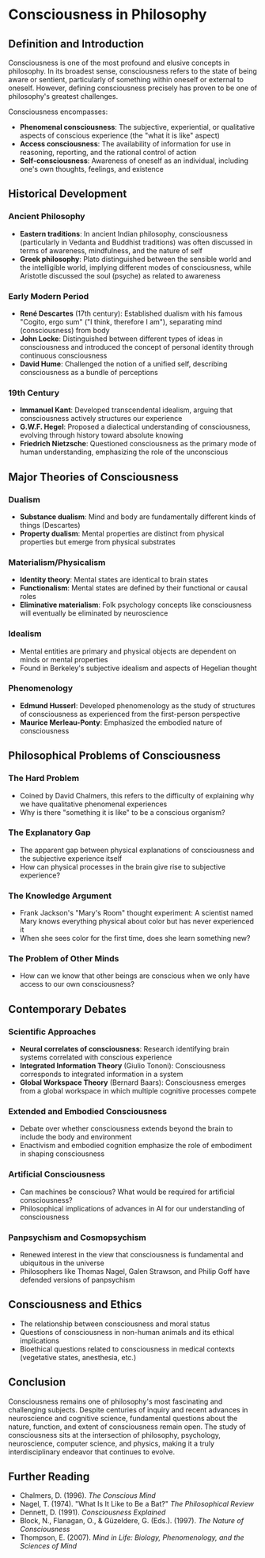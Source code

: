 # Consciousness in Philosophy

## Definition and Introduction

Consciousness is one of the most profound and elusive concepts in philosophy. In its broadest sense, consciousness refers to the state of being aware or sentient, particularly of something within oneself or external to oneself. However, defining consciousness precisely has proven to be one of philosophy's greatest challenges.

Consciousness encompasses:

- **Phenomenal consciousness**: The subjective, experiential, or qualitative aspects of conscious experience (the "what it is like" aspect)
- **Access consciousness**: The availability of information for use in reasoning, reporting, and the rational control of action
- **Self-consciousness**: Awareness of oneself as an individual, including one's own thoughts, feelings, and existence

## Historical Development

### Ancient Philosophy

- **Eastern traditions**: In ancient Indian philosophy, consciousness (particularly in Vedanta and Buddhist traditions) was often discussed in terms of awareness, mindfulness, and the nature of self
- **Greek philosophy**: Plato distinguished between the sensible world and the intelligible world, implying different modes of consciousness, while Aristotle discussed the soul (psyche) as related to awareness

### Early Modern Period

- **René Descartes** (17th century): Established dualism with his famous "Cogito, ergo sum" ("I think, therefore I am"), separating mind (consciousness) from body
- **John Locke**: Distinguished between different types of ideas in consciousness and introduced the concept of personal identity through continuous consciousness
- **David Hume**: Challenged the notion of a unified self, describing consciousness as a bundle of perceptions

### 19th Century

- **Immanuel Kant**: Developed transcendental idealism, arguing that consciousness actively structures our experience
- **G.W.F. Hegel**: Proposed a dialectical understanding of consciousness, evolving through history toward absolute knowing
- **Friedrich Nietzsche**: Questioned consciousness as the primary mode of human understanding, emphasizing the role of the unconscious

## Major Theories of Consciousness

### Dualism

- **Substance dualism**: Mind and body are fundamentally different kinds of things (Descartes)
- **Property dualism**: Mental properties are distinct from physical properties but emerge from physical substrates

### Materialism/Physicalism

- **Identity theory**: Mental states are identical to brain states
- **Functionalism**: Mental states are defined by their functional or causal roles
- **Eliminative materialism**: Folk psychology concepts like consciousness will eventually be eliminated by neuroscience

### Idealism

- Mental entities are primary and physical objects are dependent on minds or mental properties
- Found in Berkeley's subjective idealism and aspects of Hegelian thought

### Phenomenology

- **Edmund Husserl**: Developed phenomenology as the study of structures of consciousness as experienced from the first-person perspective
- **Maurice Merleau-Ponty**: Emphasized the embodied nature of consciousness

## Philosophical Problems of Consciousness

### The Hard Problem

- Coined by David Chalmers, this refers to the difficulty of explaining why we have qualitative phenomenal experiences
- Why is there "something it is like" to be a conscious organism?

### The Explanatory Gap

- The apparent gap between physical explanations of consciousness and the subjective experience itself
- How can physical processes in the brain give rise to subjective experience?

### The Knowledge Argument

- Frank Jackson's "Mary's Room" thought experiment: A scientist named Mary knows everything physical about color but has never experienced it
- When she sees color for the first time, does she learn something new?

### The Problem of Other Minds

- How can we know that other beings are conscious when we only have access to our own consciousness?

## Contemporary Debates

### Scientific Approaches

- **Neural correlates of consciousness**: Research identifying brain systems correlated with conscious experience
- **Integrated Information Theory** (Giulio Tononi): Consciousness corresponds to integrated information in a system
- **Global Workspace Theory** (Bernard Baars): Consciousness emerges from a global workspace in which multiple cognitive processes compete

### Extended and Embodied Consciousness

- Debate over whether consciousness extends beyond the brain to include the body and environment
- Enactivism and embodied cognition emphasize the role of embodiment in shaping consciousness

### Artificial Consciousness

- Can machines be conscious? What would be required for artificial consciousness?
- Philosophical implications of advances in AI for our understanding of consciousness

### Panpsychism and Cosmopsychism

- Renewed interest in the view that consciousness is fundamental and ubiquitous in the universe
- Philosophers like Thomas Nagel, Galen Strawson, and Philip Goff have defended versions of panpsychism

## Consciousness and Ethics

- The relationship between consciousness and moral status
- Questions of consciousness in non-human animals and its ethical implications
- Bioethical questions related to consciousness in medical contexts (vegetative states, anesthesia, etc.)

## Conclusion

Consciousness remains one of philosophy's most fascinating and challenging subjects. Despite centuries of inquiry and recent advances in neuroscience and cognitive science, fundamental questions about the nature, function, and extent of consciousness remain open. The study of consciousness sits at the intersection of philosophy, psychology, neuroscience, computer science, and physics, making it a truly interdisciplinary endeavor that continues to evolve.

## Further Reading

- Chalmers, D. (1996). _The Conscious Mind_
- Nagel, T. (1974). "What Is It Like to Be a Bat?" _The Philosophical Review_
- Dennett, D. (1991). _Consciousness Explained_
- Block, N., Flanagan, O., & Güzeldere, G. (Eds.). (1997). _The Nature of Consciousness_
- Thompson, E. (2007). _Mind in Life: Biology, Phenomenology, and the Sciences of Mind_
